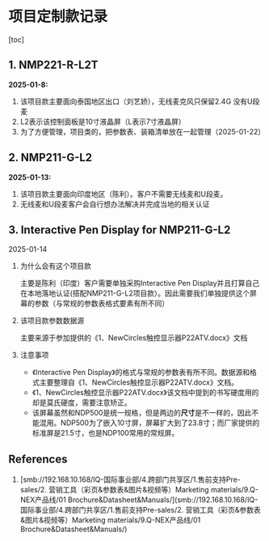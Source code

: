 # 项目定制款记录

[toc]

## 1. NMP221-R-L2T

  **2025-01-8:**

1. 该项目款主要面向泰国地区出口（刘艺娇），无线麦克风只保留2.4G 没有U段麦
2. L2表示该控制面板是10寸液晶屏（L表示7寸液晶屏）
3. 为了方便管理，项目类的，把参数表、装箱清单放在一起管理（2025-01-22）



## 2. NMP211-G-L2

 **2025-01-13:**

1. 该项目款主要面向印度地区（陈利）。客户不需要无线麦和U段麦。
1. 无线麦和U段麦客户会自行想办法解决并完成当地的相关认证



## 3. Interactive Pen Display for NMP211-G-L2

2025-01-14

1. 为什么会有这个项目款

   主要是陈利（印度）客户需要单独采购Interactive Pen Display并且打算自己在本地落地认证(搭配NMP211-G-L2项目款）。因此需要我们单独提供这个屏幕的参数（与常规的参数表格式要素有所不同）

2. 该项目款参数数据源

   主要来源于参加提供的《1、NewCircles触控显示器P22ATV.docx》文档

3. 注意事项

   - 《Interactive Pen Display》的格式与常规的参数表有所不同。数据源和格式主要整理自《1、NewCircles触控显示器P22ATV.docx》文档。
   - 《1、NewCircles触控显示器P22ATV.docx》该文档中提到的书写硬度用的却是莫氏硬度，需要注意矫正。
   - 该屏幕虽然和NDP500是统一规格，但是两边的**尺寸**是不一样的，因此不能混用。NDP500为了嵌入10寸屏，屏幕扩大到了23.8寸；而厂家提供的标准屏是21.5寸，也是NDP100常用的常规屏。



## References

1. [smb://192.168.10.168/IQ-国际事业部/4.跨部门共享区/1.售前支持Pre-sales/2. 营销工具（彩页&参数表&图片&视频等）Marketing materials/9.Q-NEX产品线/01 Brochure&Datasheet&Manuals/](smb://192.168.10.168/IQ-国际事业部/4.跨部门共享区/1.售前支持Pre-sales/2. 营销工具（彩页&参数表&图片&视频等）Marketing materials/9.Q-NEX产品线/01 Brochure&Datasheet&Manuals/)
